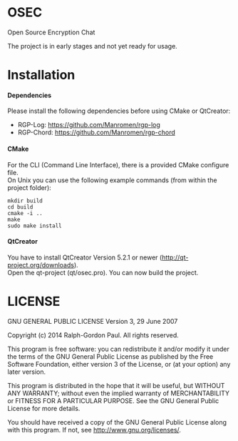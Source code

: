 OSEC
====
Open Source Encryption Chat

The project is in early stages and not yet ready for usage.

Installation
=======
#### Dependencies ####
Please install the following dependencies before using CMake or QtCreator:
* RGP-Log: https://github.com/Manromen/rgp-log
* RGP-Chord: https://github.com/Manromen/rgp-chord

#### CMake ####
For the CLI (Command Line Interface), there is a provided CMake configure file.  
On Unix you can use the following example commands (from within the project folder):  
```
mkdir build
cd build
cmake -i ..
make
sudo make install
```

#### QtCreator ####
You have to install QtCreator Version 5.2.1 or newer (http://qt-project.org/downloads).  
Open the qt-project (qt/osec.pro). You can now build the project.

LICENSE
====
GNU GENERAL PUBLIC LICENSE Version 3, 29 June 2007

Copyright (c) 2014 Ralph-Gordon Paul. All rights reserved.

This program is free software: you can redistribute it and/or modify it under the terms of the GNU General Public License as published by the Free Software Foundation, either version 3 of the License, or (at your option) any later version.

This program is distributed in the hope that it will be useful, but WITHOUT ANY WARRANTY; without even the implied warranty of MERCHANTABILITY or FITNESS FOR A PARTICULAR PURPOSE. See the GNU General Public License for more details.

You should have received a copy of the GNU General Public License along with this program. If not, see http://www.gnu.org/licenses/.
